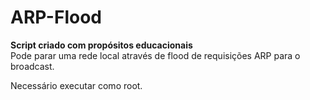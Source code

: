 # ARP-Flood
**Script criado com propósitos educacionais**  
Pode parar uma rede local através de flood de requisições ARP para o broadcast.  
  
Necessário executar como root.
